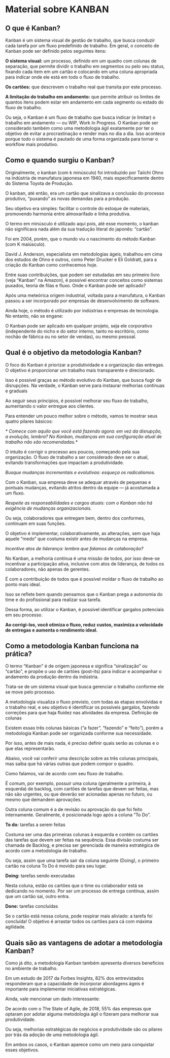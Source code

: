 # Material sobre KANBAN

## O que é Kanban?

Kanban é um sistema visual de gestão de trabalho, que busca conduzir cada tarefa por um fluxo predefinido de trabalho. Em geral, o conceito de Kanban pode ser definido pelos seguintes itens:

 **O sistema visual:** um processo, definido em um quadro com colunas de separação, que permite dividir o trabalho em segmentos ou pelo seu status, fixando cada item em um cartão e colocando em uma coluna apropriada para indicar onde ele está em todo o fluxo de trabalho. 

  **Os cartões:** que descrevem o trabalho real que transita por este processo.

**A limitação do trabalho em andamento:** que permite atribuir os limites de quantos itens podem estar em andamento em cada segmento ou estado do fluxo de trabalho.


Ou seja, o Kanban é um fluxo de trabalho que busca indicar (e limitar) o trabalho em andamento — ou WIP, Work In Progress. O Kanban pode ser considerado também como uma metodologia ágil exatamente por ter o objetivo de evitar a procrastinação e render mais no dia a dia. Isso acontece porque todo o sistema é pautado  de uma forma organizada para tornar  o workflow mais produtivo.

## Como e quando surgiu o Kanban?

Originalmente, o kanban (com k minúsculo) foi introduzido por Taiichi Ohno na indústria de manufatura japonesa em 1940, mais especificamente dentro do Sistema Toyota de Produção.

O kanban, até então, era um cartão que sinalizava a conclusão do processo produtivo, “puxando” as novas demandas para a produção.

Seu objetivo era simples: facilitar o controle do estoque de materiais, promovendo harmonia entre almoxarifado e linha produtiva.

O termo em minúsculo é utilizado aqui pois, até esse momento, o kanban não significava nada além da sua tradução literal do japonês: “cartão”.

Foi em 2004, porém, que o mundo viu o nascimento do método Kanban (com K maiúsculo).

David J. Anderson, especialista em metodologias ágeis, trabalhou em cima dos estudos de Ohno e outros, como Peter Drucker e Eli Goldratt, para a criação do Kanban como conhecemos hoje. 

Entre suas contribuições, que podem ser estudadas em seu primeiro livro (veja “Kanban” na Amazon), é possível encontrar conceitos como sistemas puxados, teoria de filas e fluxo.
Onde o Kanban pode ser aplicado?

Após uma meteórica origem industrial, voltada para a manufatura, o Kanban passou a ser incorporado por empresas de desenvolvimento de software.

Ainda hoje, o método é utilizado por indústrias e empresas de tecnologia. No entanto, não se engane:

O Kanban pode ser aplicado em qualquer projeto, seja ele corporativo (independente do nicho e do setor interno, tanto no escritório, como nochão de fábrica ou no setor de vendas), ou mesmo pessoal.

## Qual é o objetivo da metodologia Kanban?

O foco do Kanban é priorizar a produtividade e a organização das entregas. O objetivo é proporcionar um trabalho mais transparente e direcionado.

Isso é possível graças ao método evolutivo do Kanban, que busca fugir de disrupções. Na verdade, o Kanban serve para instaurar melhorias contínuas e graduais

Ao seguir seus princípios, é possível melhorar seu fluxo de trabalho, aumentando o valor entregue aos clientes.

Para entender um pouco melhor sobre o método, vamos te mostrar seus quatro pilares básicos:

_* Comece com aquilo que você está fazendo agora: em vez da disrupção, a evolução, lembra? No Kanban, mudanças em sua configuração atual de trabalho não são recomendadas.*_

O intuito é corrigir o processo aos poucos, começando pela sua organização. O fluxo de trabalho a ser considerado deve ser o atual, evitando transformações que impactam a produtividade.

_*Busque mudanças incrementais e evolutivas: esqueça os radicalismos.*_

Com o Kanban, sua empresa deve se adequar através de pequenas e pontuais mudanças, evitando atritos dentro da equipe — já acostumada a um fluxo.

_*Respeite as responsabilidades e cargos atuais: com o Kanban não há exigência de mudanças organizacionais.*_

Ou seja, colaboradores que entregam bem, dentro dos conformes, continuam em suas funções.

O objetivo é implementar, colaborativamente, as alterações, sem que haja aquele “medo” que costuma existir antes de mudanças na empresa.

*_Incentive atos de liderança: lembra que falamos de colaboração?_*

No Kanban, a melhoria contínua é uma missão de todos, por isso deve-se incentivar a participação ativa, inclusive com atos de liderança, de todos os colaboradores, não apenas de gerentes.

É com a contribuição de todos que é possível moldar o fluxo de trabalho ao ponto mais ideal.

Isso se reflete bem quando pensamos que o Kanban prega a autonomia do time e do profissional para realizar sua tarefa.

Dessa forma, ao utilizar o Kanban, é possível identificar gargalos potenciais em seu processo.

**Ao corrigi-los, você otimiza o fluxo, reduz custos, maximiza a velocidade de entregas  e aumenta o rendimento ideal.**

## Como a metodologia Kanban funciona na prática?

O termo “Kanban” é de origem japonesa e significa “sinalização” ou “cartão”, e propõe o uso de cartões (post-its) para indicar e acompanhar o andamento da produção dentro da indústria.

Trata-se de um sistema visual que busca gerenciar o trabalho conforme ele se move pelo processo.

A metodologia visualiza o fluxo previsto, com todas as etapas envolvidas e o trabalho real, e seu objetivo é identificar os possíveis gargalos, fazendo correções para que haja fluidez nas atividades da empresa.
Definição de colunas

Existem essas três colunas básicas (“a fazer”, “fazendo” e “feito”), porém a metodologia Kanban pode ser organizada conforme sua necessidade.

Por isso, antes de mais nada, é preciso definir quais serão as colunas e o que elas representarão.

Abaixo, você vai conferir uma descrição sobre as três colunas principais, mas saiba que há várias outras que podem compor o quadro.

Como falamos, vai de acordo com seu fluxo de trabalho.

É comum, por exemplo, possuir uma coluna (geralmente a primeira, à esquerda) de backlog, com cartões de tarefas que devem ser feitas, mas não são urgentes, ou que deverão ser acionadas apenas no futuro, ou mesmo que demandem aprovações.

Outra coluna comum é a de revisão ou aprovação do que foi feito internamente. Geralmente, é posicionada logo após a coluna “To Do”.

**To do:** tarefas a serem feitas

Costuma ser uma das primeiras colunas à esquerda e contém os cartões das tarefas que devem ser feitas na sequência. Essa divisão costuma ser chamada de Backlog, e precisa ser gerenciada de maneira estratégica de acordo com a metodologia de trabalho.

Ou seja, assim que uma tarefa sair da coluna seguinte (Doing), o primeiro cartão na coluna To Do é movido para seu lugar.

**Doing:** tarefas sendo executadas

Nesta coluna, estão os cartões que o time ou colaborador está se dedicando no momento. Por ser um processo de entrega contínua, assim que um cartão sai, outro entra.

**Done:** tarefas concluídas

Se o cartão está nessa coluna, pode respirar mais aliviado: a tarefa foi concluída! O objetivo é arrastar todos os cartões para cá com máxima agilidade.

## Quais são as vantagens de adotar a metodologia Kanban?

Como já dito, a metodologia Kanban também apresenta diversos benefícios no ambiente de trabalho.

Em um estudo de 2017 da Forbes Insights, 82% dos entrevistados responderam que a capacidade de incorporar abordagens ágeis é importante para implementar iniciativas estratégicas.

Ainda, vale mencionar um dado interessante:

De acordo com o The State of Agile, de 2018, 55% das empresas que optaram por adotar alguma metodologia ágil o fizeram para melhorar sua produtividade.

Ou seja, melhorias estratégicas de negócios e produtividade são os pilares por trás da adoção de uma metodologia ágil.

Em ambos os casos, o Kanban aparece como um meio para conquistar esses objetivos.